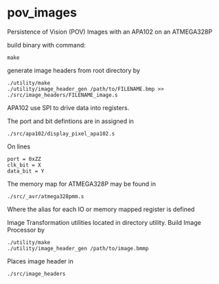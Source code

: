 # pov_images

Persistence of Vision (POV) Images with an APA102 on an ATMEGA328P

build binary with command:

	make

generate image headers from root directory by

	./utility/make
	./utility/image_header_gen /path/to/FILENAME.bmp >> ./src/image_headers/FILENAME_image.s

APA102 use SPI to drive data into registers.

The port and bit defintions are in assigned in

	./src/apa102/display_pixel_apa102.s

On lines

	port = 0xZZ
	clk_bit = X
	data_bit = Y

The memory map for ATMEGA328P may be found in

	./src/_avr/atmega328pmm.s

Where the alias for each IO or memory mapped register is defined

Image Transformation utilities located in directory utility.
Build Image Processor by

	./utility/make
	./utility/image_header_gen /path/to/image.bmmp

Places image header in

	./src/image_headers
